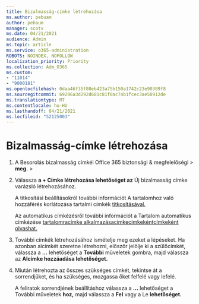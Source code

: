 ```yaml
---
title: Bizalmasság-címke létrehozása
ms.author: pebuam
author: pebaum
manager: scotv
ms.date: 04/21/2021
audience: Admin
ms.topic: article
ms.service: o365-administration
ROBOTS: NOINDEX, NOFOLLOW
localization_priority: Priority
ms.collection: Adm_O365
ms.custom:
- "11014"
- "9000181"
ms.openlocfilehash: 0daa46f35f80eb423a75b150a1742c23e90389f8
ms.sourcegitcommit: 69206a3d292d681c81f0ac74b1fcec3ae50912de
ms.translationtype: MT
ms.contentlocale: hu-HU
ms.lasthandoff: 04/21/2021
ms.locfileid: "52125003"
---
```

# <a name="how-to-create-a-sensitivity-label"></a>Bizalmasság-címke létrehozása

1. A Besorolás bizalmasság címkéi Office 365 biztonsági & megfelelőségi > **meg.**  >  

1. Válassza **a + Címke létrehozása lehetőséget az** Új bizalmasság címke varázsló létrehozásához.

    A titkosítási beállításokról további információt A tartalomhoz való hozzáférés korlátozása tartalmi címkék [titkosításával.](https://go.microsoft.com/fwlink/?linkid=2106331)

    Az automatikus címkézésről további információt a Tartalom automatikus címkézése [tartalomracímke alkalmazásacímkecímkekéntcímkeként olvashat.](https://go.microsoft.com/fwlink/?linkid=2105837)

1. További címkék létrehozásához ismételje meg ezeket a lépéseket. Ha azonban alcímkét szeretne létrehozni, először jelölje ki a szülőcímkét, válassza a **...** lehetőséget a **További** műveletek gombra, majd válassza az **Alcímke hozzáadása lehetőséget.**

1. Miután létrehozta az összes szükséges címkét, tekintse át a sorrendjüket, és ha szükséges, mozgassa őket felfelé vagy lefelé. 
    
    A feliratok sorrendjének beállításhoz válassza a **...** lehetőséget a További műveletek **hoz,** majd válassza a **Fel** vagy a Le **lehetőséget.**
